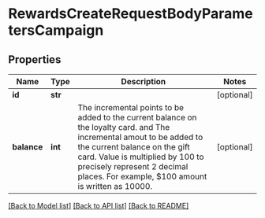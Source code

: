 # RewardsCreateRequestBodyParametersCampaign


## Properties

Name | Type | Description | Notes
------------ | ------------- | ------------- | -------------
**id** | **str** |  | [optional] 
**balance** | **int** | The incremental points to be added to the current balance on the loyalty card. and The incremental amout to be added to the current balance on the gift card. Value is multiplied by 100 to precisely represent 2 decimal places. For example, $100 amount is written as 10000. | [optional] 

[[Back to Model list]](../README.md#documentation-for-models) [[Back to API list]](../README.md#documentation-for-api-endpoints) [[Back to README]](../README.md)


